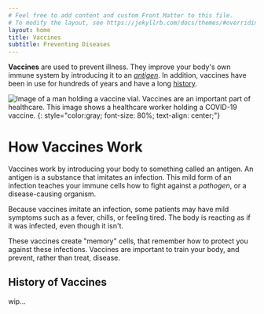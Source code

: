 ```yaml
---
# Feel free to add content and custom Front Matter to this file.
# To modify the layout, see https://jekyllrb.com/docs/themes/#overriding-theme-defaults
layout: home
title: Vaccines
subtitle: Preventing Diseases
---
```


**Vaccines** are used to prevent illness. They improve your body's own immune system by introducing it to an [*antigen*](#how-vaccines-work). In addition, vaccines have been in use for hundreds of years and have a long [history](#history-of-vaccines).

![Image of a man holding a vaccine vial.](https://upload.wikimedia.org/wikipedia/commons/4/4c/Janssen_COVID-19_vaccine_%282021%29_K.jpg)
Vaccines are an important part of healthcare. This image shows a healthcare worker holding a COVID-19 vaccine.
{: style="color:gray; font-size: 80%; text-align: center;"}

# How Vaccines Work
Vaccines work by introducing your body to something called an antigen. An antigen is a substance that imitates an infection. This mild form of an infection teaches your immune cells how to fight against a *pathogen*, or a disease-causing organism.

Because vaccines imitate an infection, some patients may have mild symptoms such as a fever, chills, or feeling tired. The body is reacting as if it was infected, even though it isn't.

These vaccines create "memory" cells, that remember how to protect you against these infections. Vaccines are important to train your body, and prevent, rather than treat, disease.

## History of Vaccines
wip...
